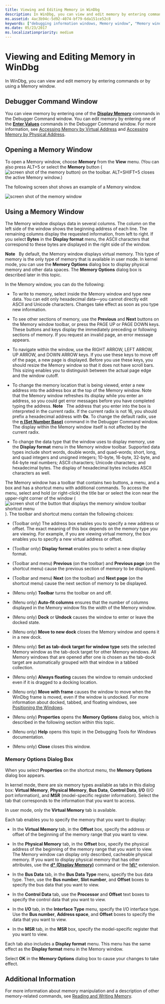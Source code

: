```yaml
---
title: Viewing and Editing Memory in WinDbg
description: In WinDbg, you can view and edit memory by entering commands or by using a Memory window.
ms.assetid: 4ac3b94c-5d92-4074-bf79-6da151ce52c8
keywords: ["debugging information windows, Memory window", "Memory window", "memory, Memory window"]
ms.date: 05/23/2017
ms.localizationpriority: medium
---
```


# Viewing and Editing Memory in WinDbg


In WinDbg, you can view and edit memory by entering commands or by using a Memory window.

## <span id="Debugger_Command_Window"></span><span id="debugger_command_window"></span><span id="DEBUGGER_COMMAND_WINDOW"></span>Debugger Command Window


You can view memory by entering one of the [**Display Memory**](d--da--db--dc--dd--dd--df--dp--dq--du--dw--dw--dyb--dyd--display-memor.md) commands in the Debugger Command window. You can edit memory by entering one of the [**Enter Values**](e--ea--eb--ed--ed--ef--ep--eq--eu--ew--eza--ezu--enter-values-.md) commands in the Debugger Command window. For more information, see [Accessing Memory by Virtual Address](accessing-memory-by-virtual-address.md) and [Accessing Memory by Physical Address](accessing-memory-by-physical-address.md).

## <span id="ddk_memory_window_dbg"></span><span id="DDK_MEMORY_WINDOW_DBG"></span>Opening a Memory Window


To open a Memory window, choose **Memory** from the **View** menu. (You can also press ALT+5 or select the **Memory** button (![screen shot of the memory button](images/tbmem.png)) on the toolbar. ALT+SHIFT+5 closes the active Memory window.)

The following screen shot shows an example of a Memory window.

![screen shot of the memory window](images/window-memory.png)

## <span id="Using_a_Memory_Window"></span><span id="using_a_memory_window"></span><span id="USING_A_MEMORY_WINDOW"></span>Using a Memory Window


The Memory window displays data in several columns. The column on the left side of the window shows the beginning address of each line. The remaining columns display the requested information, from left to right. If you select **Bytes** in the **Display format** menu, the ASCII characters that correspond to these bytes are displayed in the right side of the window.

**Note**   By default, the Memory window displays virtual memory. This type of memory is the only type of memory that is available in user mode. In kernel mode, you can use the **Memory Options** dialog box to display physical memory and other data spaces. The **Memory Options** dialog box is described later in this topic.

 

In the Memory window, you can do the following:

-   To write to memory, select inside the Memory window and type new data. You can edit only hexadecimal data—you cannot directly edit ASCII and Unicode characters. Changes take effect as soon as you type new information.

-   To see other sections of memory, use the **Previous** and **Next** buttons on the Memory window toolbar, or press the PAGE UP or PAGE DOWN keys. These buttons and keys display the immediately preceding or following sections of memory. If you request an invalid page, an error message appears.

-   To navigate within the window, use the RIGHT ARROW, LEFT ARROW, UP ARROW, and DOWN ARROW keys. If you use these keys to move off of the page, a new page is displayed. Before you use these keys, you should resize the Memory window so that it does not have scroll bars. This sizing enables you to distinguish between the actual page edge and the window cutoff.

-   To change the memory location that is being viewed, enter a new address into the address box at the top of the Memory window. Note that the Memory window refreshes its display while you enter an address, so you could get error messages before you have completed typing the address.
    **Note**   The address that you enter into the box is interpreted in the current radix. If the current radix is not 16, you should prefix a hexadecimal address with **0x**. To change the default radix, use the [**n (Set Number Base)**](n--set-number-base-.md) command in the Debugger Command window. The display within the Memory window itself is not affected by the current radix.

     

-   To change the data type that the window uses to display memory, use the **Display format** menu in the Memory window toolbar. Supported data types include short words, double words, and quad-words; short, long, and quad integers and unsigned integers; 10-byte, 16-byte, 32-byte, and 64-byte real numbers; ASCII characters; Unicode characters; and hexadecimal bytes. The display of hexadecimal bytes includes ASCII characters as well.

The Memory window has a toolbar that contains two buttons, a menu, and a box and has a shortcut menu with additional commands. To access the menu, select and hold (or right-click) the title bar or select the icon near the upper-right corner of the window (![screen shot of the button that displays the memory window toolbar shortcut menu](images/tbmem.png)). The toolbar and shortcut menu contain the following choices:

-   (Toolbar only) The address box enables you to specify a new address or offset. The exact meaning of this box depends on the memory type you are viewing. For example, if you are viewing virtual memory, the box enables you to specify a new virtual address or offset.

-   (Toolbar only) **Display format** enables you to select a new display format.

-   (Toolbar and menu) **Previous** (on the toolbar) and **Previous page** (on the shortcut menu) cause the previous section of memory to be displayed.

-   (Toolbar and menu) **Next** (on the toolbar) and **Next page** (on the shortcut menu) cause the next section of memory to be displayed.

-   (Menu only) **Toolbar** turns the toolbar on and off.

-   (Menu only) **Auto-fit columns** ensures that the number of columns displayed in the Memory window fits the width of the Memory window.

-   (Menu only) **Dock** or **Undock** causes the window to enter or leave the docked state.

-   (Menu only) **Move to new dock** closes the Memory window and opens it in a new dock.

-   (Menu only) **Set as tab-dock target for window type** sets the selected Memory window as the tab-dock target for other Memory windows. All Memory windows that are opened after one is chosen as the tab-dock target are automatically grouped with that window in a tabbed collection.

-   (Menu only) **Always floating** causes the window to remain undocked even if it is dragged to a docking location.

-   (Menu only) **Move with frame** causes the window to move when the WinDbg frame is moved, even if the window is undocked. For more information about docked, tabbed, and floating windows, see [Positioning the Windows](positioning-the-windows.md).

-   (Menu only) **Properties** opens the **Memory Options** dialog box, which is described in the following section within this topic.

-   (Menu only) **Help** opens this topic in the Debugging Tools for Windows documentation.

-   (Menu only) **Close** closes this window.

### <span id="memory_options_dialog_box"></span><span id="MEMORY_OPTIONS_DIALOG_BOX"></span>Memory Options Dialog Box

When you select **Properties** on the shortcut menu, the **Memory Options** dialog box appears.

In kernel mode, there are six memory types available as tabs in this dialog box: **Virtual Memory**, **Physical Memory**, **Bus Data**, **Control Data**, **I/O** (I/O port information), and **MSR** (model-specific register information). Select the tab that corresponds to the information that you want to access.

In user mode, only the **Virtual Memory** tab is available.

Each tab enables you to specify the memory that you want to display:

- In the **Virtual Memory** tab, in the **Offset** box, specify the address or offset of the beginning of the memory range that you want to view.

- In the **Physical Memory** tab, in the **Offset** box, specify the physical address of the beginning of the memory range that you want to view. The Memory window can display only described, cacheable physical memory. If you want to display physical memory that has other attributes, use the [**d\* (Display Memory)**](d--da--db--dc--dd--dd--df--dp--dq--du--dw--dw--dyb--dyd--display-memor.md) command or the [**!d\\***](-db---dc---dd---dp---dq---du---dw.md) extension.

- In the **Bus Data** tab, in the **Bus Data Type** menu, specify the bus data type. Then, use the **Bus number**, **Slot number**, and **Offset** boxes to specify the bus data that you want to view.

- In the **Control Data** tab, use the **Processor** and **Offset** text boxes to specify the control data that you want to view.

- In the **I/O** tab, in the **Interface Type** menu, specify the I/O interface type. Use the **Bus number**, **Address space**, and **Offset** boxes to specify the data that you want to view.

- In the **MSR** tab, in the **MSR** box, specify the model-specific register that you want to view.

Each tab also includes a **Display format** menu. This menu has the same effect as the **Display format** menu in the Memory window.

Select **OK** in the **Memory Options** dialog box to cause your changes to take effect.

## <span id="additional_information"></span><span id="ADDITIONAL_INFORMATION"></span>Additional Information


For more information about memory manipulation and a description of other memory-related commands, see [Reading and Writing Memory](reading-and-writing-memory.md).

 

 





